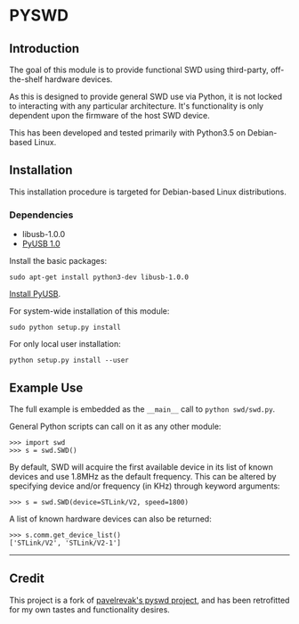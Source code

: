 # PYSWD

## Introduction

The goal of this module is to provide functional SWD using third-party, off-the-shelf
hardware devices.

As this is designed to provide general SWD use via Python, it is not locked to interacting
with any particular architecture. It's functionality is only dependent upon the firmware
of the host SWD device.

This has been developed and tested primarily with Python3.5 on Debian-based Linux.

## Installation

This installation procedure is targeted for Debian-based Linux distributions.

### Dependencies

* libusb-1.0.0
* [PyUSB 1.0](https://github.com/walac/pyusb)

Install the basic packages:

`sudo apt-get install python3-dev libusb-1.0.0`

[Install PyUSB](https://github.com/walac/pyusb).

For system-wide installation of this module:

`sudo python setup.py install`

For only local user installation:

`python setup.py install --user`

## Example Use

The full example is embedded as the `__main__` call to `python swd/swd.py`.

General Python scripts can call on it as any other module:

```
>>> import swd
>>> s = swd.SWD()
```

By default, SWD will acquire the first available device in its list of known devices and
use 1.8MHz as the default frequency.
This can be altered by specifying device and/or frequency (in KHz) through keyword arguments:

`>>> s = swd.SWD(device=STLink/V2, speed=1800)`

A list of known hardware devices can also be returned:

```
>>> s.comm.get_device_list()
['STLink/V2', 'STLink/V2-1']
```

---

## Credit

This project is a fork of
[pavelrevak's pyswd project](https://github.com/pavelrevak/pyswd),
and has been retrofitted for my own tastes and functionality desires.
